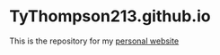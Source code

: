 # TyThompson213.github.io

This is the repository for my [personal website](https://tythompson213.github.io/)
